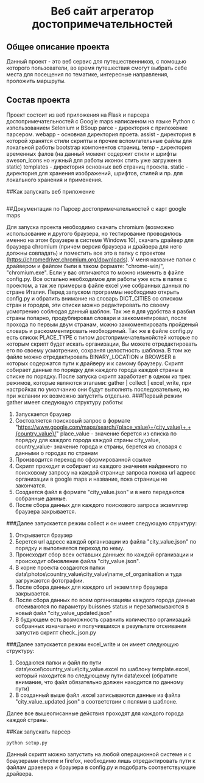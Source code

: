 <h1 align="center">Веб сайт агрегатор достопримечательностей</h1>
<h2 align="center">

  ## Общее описание проекта
Данный проект - это веб сервис для путешественников, с помощью которого пользователи, во время путешествия
смогут выбрать себе места для посещения по тематике, интересные направления, проложить маршруты.

## Состав проекта
Проект состоит из веб приложения на Flask  и парсера достопримечательностей с Google maps написанном на языке Python с изпользованием Selenium и BSoup
parce - директория с приложение парсером.
webapp - основная директория проета.
assist - директория в которой хранятся стили скрипты и прочие вспомгательные файлы для локальной работы bootstrap компонентов страниц.
temp - директория временных фалов (на данный момент содержит стили и шрифты aweson_icons но нужный для работы иконок стить уже загружен в static)
templates - директория основных веб страниц проекта.
static - директория для хранения изображений, шрифтов, стилей и пр. для локального хранения и применения.

  ##Как запускать веб приложение
```

```
  
  ##Документация по Парсер достопримечательностей с карт google maps

Для запуска проекта необходимо скачать chromium (возможно использование и другого браузера, но тестирование проводилось именно на этом браузере в системе Windows 10), скачать драйвер для браузера chromium (причем версия браузера и драйвера для него должны совпадать) и поместить все это в папку с проектом (https://chromedriver.chromium.org/downloads). 
У меня название папки с драйвером и файлом были в таком формате: "chrome-win/", "chromium.exe". Если у вас отличаются то можно изменить в файле config.py.
Все остально необходимое для работы уже есть в папке с проектом, а так же примеры в файле excel уже собранных данных по стране Италия.
Перед запуском программы необходимо открыть config.py  и обратить внимание на словарь DICT_CITIES  со списком стран и городов, эти списки можно редактировать по своему усмотрению соблюдая данный шаблон. Так же я для удобства я разбил страны попарно, продублировал словари и заккоментировал, после прохода по первым двум странам, можно заккоментировать пройденый словарь и раскомментировать необходимый.
Так же в файле config.py есть список PLACE_TYPE с типом достопримечательнойстей которые по которым скрипт будет искать организации, Вы можете отредактировать его по своему усмотрению, сохраняя целостность шаблона.
В том же файле можно отредактировать BINARY_LOCATION и BROWSER в которых содержатся пути к драйверу и к самому браузеру.
Скрипт собирает данные по порядку для каждого города каждой страны в списке по порядку.
После запуска скрипт заработает в одном из трех режимов, которые являются этапами: gather | collect | excel_write, при настройках по умолчанию они будут выполнять последовательно, но при желании их возможно запустить отдельно.
###Первый режим gather имеет следующую структуру работы:
1. Запускается браузер 
2. Состовляется поисковый запрос в формате "https://www.google.com/maps/search/{place_value}+{city_value}+,+{country_value}/"
place_value - значение берется из списка по порядку для каждого города каждой страны
city_value, country_value- значение города и страны, берется из словаря с данными о городах по странам
3. Производится переход по сформированной ссылке
4. Скрипт проходит и собирает из каждого значения найденного по поисковому запросу на каждой странице запроса поиска url адресс организации в google maps и название, пока страницы не закончатся.
5. Создается файл в формате "city_value.json" и в него передаются собранные данные.
6. После сбора данных для каждого поискового запроса экземпляр браузера закрывается.

  ###Далее запускается режим collect и он имеет следующую структуру:
1. Открывается браузер 
2. Берется url адресс каждой организации из файла "city_value.json" по порядку и выполняется переход по нему.
3. Происходит сбор всех оставших данныех по каждой организации и происходит обновление файла "city_value.json".
4. В корне проекта создаются папки data\photos\country_value\city_value\name_of_organisation и туда загружаются фотографии.
5. После сбора данных для каждого url экземпляр браузера закрывается.
6. После сбора данных по всем организациям каждого города данные отсеиваются по параметру buissnes status и перезаписываются в новый файл "city_value_updated.json"
7. В будующем есть возможность сравнить количество организаций собранных изначально и получившихся в результате отсеивания запустив скрипт check_json.py

  ###Далее запускается режим excel_write и он имеет следующую структуру:
1. Создаются папки и файл по пути  data\excel\country_value\city_value.excel по шаблону template.excel, который находится по следующему пути data\excel (обратите внимание, что файл обязательно должен находится по данному пути)
2. В созданный выше файл .excel записываются данные из файла "city_value_updated.json" в соответствии с полями в шаблоне.

Далее все вышеописанные действия проходят для каждого города каждой страны.

  ##Как запускать парсер
```
python setup.py
```
Данный скрипт можно запустить на любой операционной системе и с браузерами chrome и firefox, необходимо лишь отредактировать пути к файлам драевера и браузера в config.py и подобрать соответствующие драйвера.
